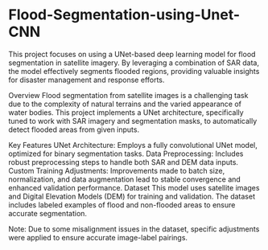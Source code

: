 # Flood-Segmentation-using-Unet-CNN

This project focuses on using a UNet-based deep learning model for flood segmentation in satellite imagery. By leveraging a combination of SAR data, the model effectively segments flooded regions, providing valuable insights for disaster management and response efforts.

Overview
Flood segmentation from satellite images is a challenging task due to the complexity of natural terrains and the varied appearance of water bodies. This project implements a UNet architecture, specifically tuned to work with SAR imagery and segmentation masks, to automatically detect flooded areas from given inputs.

Key Features
UNet Architecture: Employs a fully convolutional UNet model, optimized for binary segmentation tasks.
Data Preprocessing: Includes robust preprocessing steps to handle both SAR and DEM data inputs.
Custom Training Adjustments: Improvements made to batch size, normalization, and data augmentation lead to stable convergence and enhanced validation performance.
Dataset
This model uses satellite images and Digital Elevation Models (DEM) for training and validation. The dataset includes labeled examples of flood and non-flooded areas to ensure accurate segmentation.

Note: Due to some misalignment issues in the dataset, specific adjustments were applied to ensure accurate image-label pairings.
